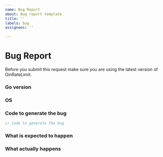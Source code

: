 ```yaml
---
name: Bug Report
about: Bug report template
title: ''
labels: bug
assignees: ''

---
```


# Bug Report

Before you submit this request make sure you are using the latest version of GinRateLimit.

### Go version



### OS



### Code to generate the bug


```go
// Code to generate the bug
```


### What is expected to happen



### What actually happens
